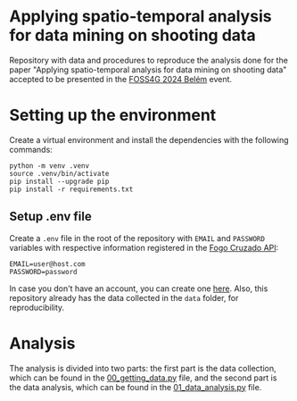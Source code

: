# Applying spatio-temporal analysis for data mining on shooting data

Repository with data and procedures to reproduce the analysis done for the paper "Applying spatio-temporal analysis for data mining on shooting data" accepted to be presented in the [FOSS4G 2024 Belém](https://2024.foss4g.org) event.

# Setting up the environment
Create a virtual environment and install the dependencies with the following commands:
```commandline
python -m venv .venv
source .venv/bin/activate
pip install --upgrade pip
pip install -r requirements.txt
```

## Setup .env file
Create a `.env` file in the root of the repository with `EMAIL` and `PASSWORD` variables with respective information registered in the [Fogo Cruzado API](https://api.fogocruzado.org.br/sign-up):
```
EMAIL=user@host.com
PASSWORD=password
```

In case you don't have an account, you can create one [here](https://api.fogocruzado.org.br/sign-up).
Also, this repository already has the data collected in the `data` folder, for reproducibility.

# Analysis
The analysis is divided into two parts: the first part is the data collection, which can be found in the [00_getting_data.py](./00_getting_data.py) file, and the second part is the data analysis, which can be found in the [01_data_analysis.py](./01_data_analysis.py) file.
